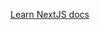 [Learn NextJS docs](https://nextjs.org/learn?utm_source=next-site&utm_medium=homepage-cta&utm_campaign=home)
